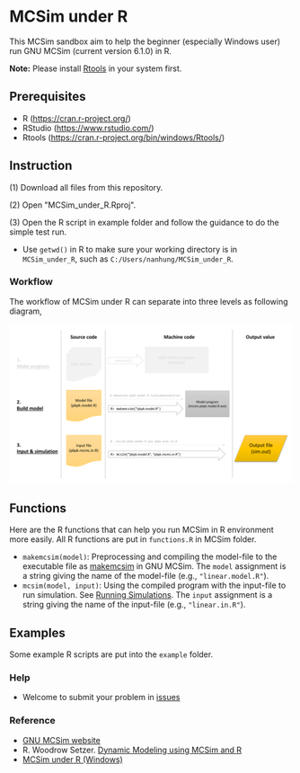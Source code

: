 # MCSim under R

This MCSim sandbox aim to help the beginner (especially Windows user) run GNU MCSim (current version 6.1.0) in R. 

**Note:** Please install [Rtools](https://cran.r-project.org/bin/windows/Rtools/) in your system first.

## Prerequisites
- R (<https://cran.r-project.org/>)  
- RStudio (<https://www.rstudio.com/>)  
- Rtools (<https://cran.r-project.org/bin/windows/Rtools/>)  

## Instruction 

(1) Download all files from this repository.

(2) Open "MCSim_under_R.Rproj".

(3) Open the R script in example folder and follow the guidance to do the simple test run.

- Use `getwd()` in R to make sure your working directory is in `MCSim_under_R`, such as `C:/Users/nanhung/MCSim_under_R`.

### Workflow

The workflow of MCSim under R can separate into three levels as following diagram,

![](https://raw.githubusercontent.com/nanhung/MCSim_under_R/master/doc/fig/flowchart.png)

## Functions

Here are the R functions that can help you run MCSim in R environment more easily. All R functions are put in `functions.R` in MCSim folder.

- `makemcsim(model)`:  Preprocessing and compiling the model-file to the executable file as  [makemcsim](https://www.gnu.org/software/mcsim/mcsim.html#Using-makemcsim) in GNU MCSim. The `model` assignment is a string giving the name of the model-file (e.g., `"linear.model.R"`). 
- `mcsim(model, input)`: Using the compiled program with the input-file to run simulation. See [Running Simulations](https://www.gnu.org/software/mcsim/mcsim.html#Running-Simulations). The `input` assignment is a string giving the name of the input-file (e.g., `"linear.in.R"`).

## Examples

Some example R scripts are put into the `example` folder. 

### Help 

- Welcome to submit your problem in [issues](https://github.com/nanhung/MCSim_under_R/issues)

### Reference

- [GNU MCSim website](https://www.gnu.org/software/mcsim/)
- R. Woodrow Setzer. [Dynamic Modeling using MCSim and R](https://www.toxicology.org/groups/ss/BMSS/DynamicModelingwith%20MCsimandR.pdf)
- [MCSim under R (Windows)](https://nanhung.rbind.io/post/mcsim-under-r-windows/)

